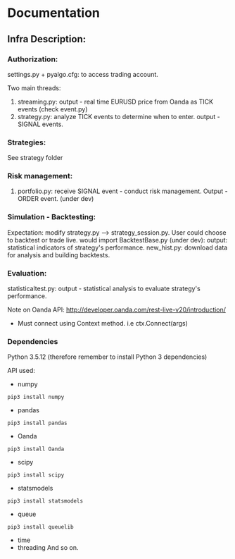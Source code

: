 # Documentation


## Infra Description: 

### Authorization:
settings.py + pyalgo.cfg: to access trading account. 

Two main threads:
1. streaming.py: output - real time EURUSD price from Oanda as TICK events (check event.py) 
2. strategy.py: analyze TICK events to determine when to enter. output - SIGNAL events.

### Strategies:
See strategy folder

### Risk management:
1. portfolio.py: receive SIGNAL event - conduct risk management. Output - ORDER event. (under dev)

### Simulation - Backtesting:
Expectation: modify strategy.py --> strategy_session.py. User could choose to backtest or trade live. 
would import BacktestBase.py (under dev): output: statistical indicators of strategy's performance. 
new_hist.py: download data for analysis and building backtests. 

### Evaluation:
statisticaltest.py: output - statistical analysis to evaluate strategy's performance. 

Note on Oanda API: http://developer.oanda.com/rest-live-v20/introduction/
- Must connect using Context method. i.e ctx.Connect(args)


### Dependencies
Python 3.5.12 (therefore remember to install Python 3 dependencies)

API used:
- numpy
```
pip3 install numpy
```
- pandas
```
pip3 install pandas
```
- Oanda
```
pip3 install Oanda
```
- scipy
```
pip3 install scipy
```
- statsmodels
```
pip3 install statsmodels
```
- queue
```
pip3 install queuelib
```
- time
- threading
And so on.